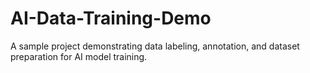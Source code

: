 # AI-Data-Training-Demo
A sample project demonstrating data labeling, annotation, and dataset preparation for AI model training.
